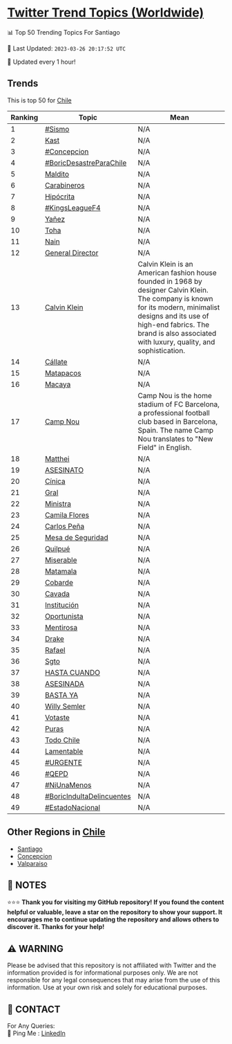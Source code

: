 [Twitter Trend Topics (Worldwide)](https://github.com/ErcinDedeoglu/Twitter-Trend-Topics)
==========


📊 Top 50 Trending Topics For Santiago

📆 Last Updated: `2023-03-26 20:17:52 UTC`

🔧 Updated every 1 hour!


## Trends

This is top 50 for [Chile](</Chile>)

| Ranking | Topic | Mean |
| ------- | ------------ | ------------ |
| 1 | [#Sismo](http://twitter.com/search?q=%23Sismo) | N/A |
| 2 | [Kast](http://twitter.com/search?q=Kast) | N/A |
| 3 | [#Concepcion](http://twitter.com/search?q=%23Concepcion) | N/A |
| 4 | [#BoricDesastreParaChile](http://twitter.com/search?q=%23BoricDesastreParaChile) | N/A |
| 5 | [Maldito](http://twitter.com/search?q=Maldito) | N/A |
| 6 | [Carabineros](http://twitter.com/search?q=Carabineros) | N/A |
| 7 | [Hipócrita](http://twitter.com/search?q=Hip%c3%b3crita) | N/A |
| 8 | [#KingsLeagueF4](http://twitter.com/search?q=%23KingsLeagueF4) | N/A |
| 9 | [Yañez](http://twitter.com/search?q=Ya%c3%b1ez) | N/A |
| 10 | [Toha](http://twitter.com/search?q=Toha) | N/A |
| 11 | [Nain](http://twitter.com/search?q=Nain) | N/A |
| 12 | [General Director](http://twitter.com/search?q=General+Director) | N/A |
| 13 | [Calvin Klein](http://twitter.com/search?q=Calvin+Klein) | Calvin Klein is an American fashion house founded in 1968 by designer Calvin Klein. The company is known for its modern, minimalist designs and its use of high-end fabrics. The brand is also associated with luxury, quality, and sophistication. |
| 14 | [Cállate](http://twitter.com/search?q=C%c3%a1llate) | N/A |
| 15 | [Matapacos](http://twitter.com/search?q=Matapacos) | N/A |
| 16 | [Macaya](http://twitter.com/search?q=Macaya) | N/A |
| 17 | [Camp Nou](http://twitter.com/search?q=Camp+Nou) | Camp Nou is the home stadium of FC Barcelona, a professional football club based in Barcelona, Spain. The name Camp Nou translates to "New Field" in English. |
| 18 | [Matthei](http://twitter.com/search?q=Matthei) | N/A |
| 19 | [ASESINATO](http://twitter.com/search?q=ASESINATO) | N/A |
| 20 | [Cínica](http://twitter.com/search?q=C%c3%adnica) | N/A |
| 21 | [Gral](http://twitter.com/search?q=Gral) | N/A |
| 22 | [Ministra](http://twitter.com/search?q=Ministra) | N/A |
| 23 | [Camila Flores](http://twitter.com/search?q=Camila+Flores) | N/A |
| 24 | [Carlos Peña](http://twitter.com/search?q=Carlos+Pe%c3%b1a) | N/A |
| 25 | [Mesa de Seguridad](http://twitter.com/search?q=Mesa+de+Seguridad) | N/A |
| 26 | [Quilpué](http://twitter.com/search?q=Quilpu%c3%a9) | N/A |
| 27 | [Miserable](http://twitter.com/search?q=Miserable) | N/A |
| 28 | [Matamala](http://twitter.com/search?q=Matamala) | N/A |
| 29 | [Cobarde](http://twitter.com/search?q=Cobarde) | N/A |
| 30 | [Cavada](http://twitter.com/search?q=Cavada) | N/A |
| 31 | [Institución](http://twitter.com/search?q=Instituci%c3%b3n) | N/A |
| 32 | [Oportunista](http://twitter.com/search?q=Oportunista) | N/A |
| 33 | [Mentirosa](http://twitter.com/search?q=Mentirosa) | N/A |
| 34 | [Drake](http://twitter.com/search?q=Drake) | N/A |
| 35 | [Rafael](http://twitter.com/search?q=Rafael) | N/A |
| 36 | [Sgto](http://twitter.com/search?q=Sgto) | N/A |
| 37 | [HASTA CUANDO](http://twitter.com/search?q=HASTA+CUANDO) | N/A |
| 38 | [ASESINADA](http://twitter.com/search?q=ASESINADA) | N/A |
| 39 | [BASTA YA](http://twitter.com/search?q=BASTA+YA) | N/A |
| 40 | [Willy Semler](http://twitter.com/search?q=Willy+Semler) | N/A |
| 41 | [Votaste](http://twitter.com/search?q=Votaste) | N/A |
| 42 | [Puras](http://twitter.com/search?q=Puras) | N/A |
| 43 | [Todo Chile](http://twitter.com/search?q=Todo+Chile) | N/A |
| 44 | [Lamentable](http://twitter.com/search?q=Lamentable) | N/A |
| 45 | [#URGENTE](http://twitter.com/search?q=%23URGENTE) | N/A |
| 46 | [#QEPD](http://twitter.com/search?q=%23QEPD) | N/A |
| 47 | [#NiUnaMenos](http://twitter.com/search?q=%23NiUnaMenos) | N/A |
| 48 | [#BoricIndultaDelincuentes](http://twitter.com/search?q=%23BoricIndultaDelincuentes) | N/A |
| 49 | [#EstadoNacional](http://twitter.com/search?q=%23EstadoNacional) | N/A |



## Other Regions in [Chile](</Chile>)

* [Santiago](</Chile/Santiago.md>)
* [Concepcion](</Chile/Concepcion.md>)
* [Valparaiso](</Chile/Valparaiso.md>)



## 📝 NOTES

⭐⭐⭐ **Thank you for visiting my GitHub repository! If you found the content helpful or valuable, leave a star on the repository to show your support. It encourages me to continue updating the repository and allows others to discover it. Thanks for your help!**


## ⚠️ WARNING

Please be advised that this repository is not affiliated with Twitter and the information provided is for informational purposes only. We are not responsible for any legal consequences that may arise from the use of this information. Use at your own risk and solely for educational purposes.


## 📨 CONTACT

 For Any Queries:  
            🏓 Ping Me : [LinkedIn](https://www.linkedin.com/in/ercindedeoglu/)

